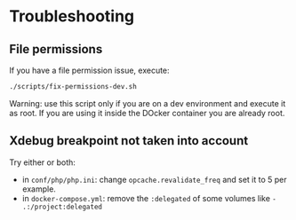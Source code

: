 # Troubleshooting

## File permissions

If you have a file permission issue, execute:

```bash
./scripts/fix-permissions-dev.sh
```

Warning: use this script only if you are on a dev environment and execute it as
root. If you are using it inside the DOcker container you are already root.

## Xdebug breakpoint not taken into account

Try either or both:
* in `conf/php/php.ini`: change `opcache.revalidate_freq` and set it to 5 per
example.
* in `docker-compose.yml`: remove the `:delegated` of some volumes like
`- .:/project:delegated`
